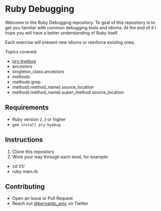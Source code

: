 # Ruby Debugging

Welcome to the Ruby Debugging repository. Te goal of this repository is to get
you familiar with common debugging tools and idioms. At the end of it I hope you
will have a better understanding of Ruby itself.

Each exercise will present new idioms or reinforce existing ones.

Topics covered:

* [pry-byebug](https://github.com/deivid-rodriguez/pry-byebug)
* ancestors
* singleton_class.ancestors
* methods
* methods.grep
* method(:method_name).source_location
* method(:method_name).super_method.source_location

## Requirements

* Ruby version `2.3` or higher
* `gem install pry-byebug`

## Instructions

1. Clone this repository
2. Work your way through each level, for example:
  * cd 01/
  * ruby main.rb

## Contributing

* Open an Issue or Pull Request
* Reach out [@bernardo_amc](https://twitter.com/bernardo_amc) on Twitter
